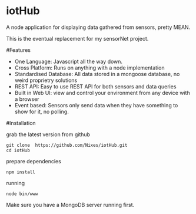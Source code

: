 # iotHub
A node application for displaying data gathered from sensors, pretty MEAN.

This is the eventual replacement for my sensorNet project.


#Features
- One Language: Javascript all the way down.
- Cross Platform: Runs on anything with a node implementation
- Standardised Database: All data stored in a mongoose database, no weird proprietry solutions
- REST API: Easy to use REST API for both sensors and data queries
- Built in Web UI: view and control your environment from any device with a browser
- Event based: Sensors only send data when they have something to show for it, no polling.

#Installation

grab the latest version from github
```
git clone  https://github.com/Nixes/iotHub.git
cd iotHub
```

prepare dependencies
```
npm install
```

running
```
node bin/www
```

Make sure you have a MongoDB server running first.

